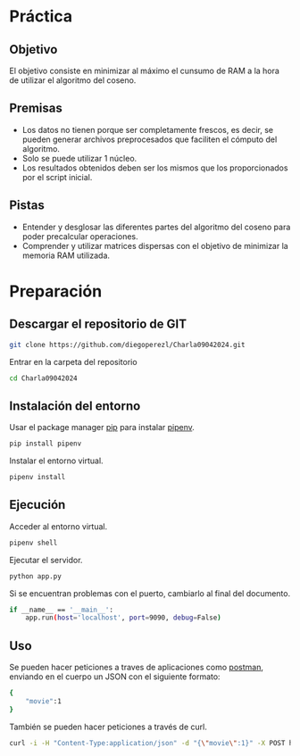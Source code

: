 # Práctica
## Objetivo
El objetivo consiste en minimizar al máximo el cunsumo de RAM a la hora de utilizar el algoritmo del coseno. 

## Premisas
 - Los datos no tienen porque ser completamente frescos, es decir, se pueden generar archivos preprocesados que faciliten el cómputo del algoritmo.
- Solo se puede utilizar 1 núcleo.
- Los resultados obtenidos deben ser los mismos que los proporcionados por el script inicial.

## Pistas
 - Entender y desglosar las diferentes partes del algoritmo del coseno para poder precalcular operaciones.
 - Comprender y utilizar matrices dispersas con el objetivo de minimizar la memoria RAM utilizada.


# Preparación
## Descargar el repositorio de GIT
```bash
git clone https://github.com/diegoperezl/Charla09042024.git
```
Entrar en la carpeta del repositorio
```bash
cd Charla09042024
```

## Instalación del entorno

Usar el package manager [pip](https://pip.pypa.io/en/stable/) para instalar [pipenv](https://pipenv.pypa.io/en/latest/).

```bash
pip install pipenv
```

Instalar el entorno virtual.

```bash
pipenv install
```

## Ejecución
Acceder al entorno virtual.

```bash
pipenv shell
```
Ejecutar el servidor.

```bash
python app.py
```
Si se encuentran problemas con el puerto, cambiarlo al final del documento.
```bash
if __name__ == '__main__':
    app.run(host='localhost', port=9090, debug=False)
```

## Uso
Se pueden hacer peticiones a traves de aplicaciones como [postman](https://www.postman.com/), enviando en el cuerpo un JSON con el siguiente formato:
```bash
{
    "movie":1
}
```

También se pueden hacer peticiones a través de curl.

```bash
curl -i -H "Content-Type:application/json" -d "{\"movie\":1}" -X POST http://localhost:9090/cosine
```
